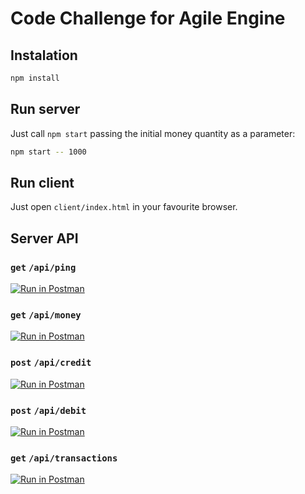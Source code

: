 # Code Challenge for Agile Engine

## Instalation

```bash
npm install
```

## Run server

Just call `npm start` passing the initial money quantity as a parameter:
```bash
npm start -- 1000
```

## Run client

Just open `client/index.html` in your favourite browser.

## Server API

### `get` `/api/ping`
[![Run in Postman](https://run.pstmn.io/button.svg)](https://app.getpostman.com/run-collection/cc608a49f20530782fbc)

### `get` `/api/money`
[![Run in Postman](https://run.pstmn.io/button.svg)](https://app.getpostman.com/run-collection/c1cd31dfc3d75c7423a0)

### `post` `/api/credit`
[![Run in Postman](https://run.pstmn.io/button.svg)](https://app.getpostman.com/run-collection/d9b8f03608b1abf3ea30)

### `post` `/api/debit`
[![Run in Postman](https://run.pstmn.io/button.svg)](https://app.getpostman.com/run-collection/2c0347e3fe8139305bc9)

### `get` `/api/transactions`
[![Run in Postman](https://run.pstmn.io/button.svg)](https://app.getpostman.com/run-collection/b202af7740f9a65426c3)
